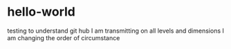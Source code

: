 # hello-world
testing to understand git hub
I am transmitting on all levels and dimensions
I am changing the order of circumstance
